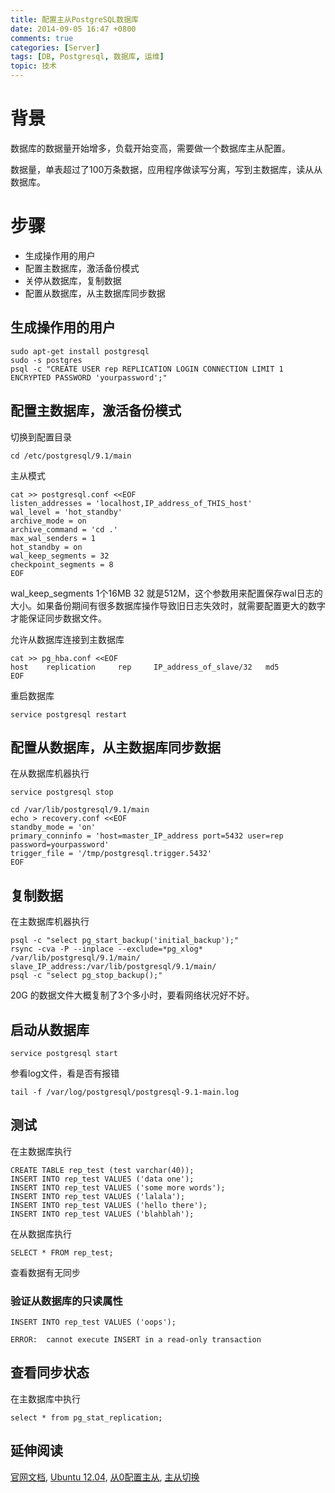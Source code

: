 ```yaml
---
title: 配置主从PostgreSQL数据库
date: 2014-09-05 16:47 +0800
comments: true
categories: [Server]
tags: [DB, Postgresql, 数据库, 运维]
topic: 技术
---
```


# 背景

数据库的数据量开始增多，负载开始变高，需要做一个数据库主从配置。

数据量，单表超过了100万条数据，应用程序做读写分离，写到主数据库，读从从数据库。


# 步骤

* 生成操作用的用户
* 配置主数据库，激活备份模式
* 关停从数据库，复制数据
* 配置从数据库，从主数据库同步数据

<!-- more -->

## 生成操作用的用户

```
sudo apt-get install postgresql
sudo -s postgres
psql -c "CREATE USER rep REPLICATION LOGIN CONNECTION LIMIT 1 ENCRYPTED PASSWORD 'yourpassword';"
```

## 配置主数据库，激活备份模式

切换到配置目录

```
cd /etc/postgresql/9.1/main
```

主从模式

```
cat >> postgresql.conf <<EOF
listen_addresses = 'localhost,IP_address_of_THIS_host'
wal_level = 'hot_standby'
archive_mode = on
archive_command = 'cd .'
max_wal_senders = 1
hot_standby = on
wal_keep_segments = 32
checkpoint_segments = 8
EOF
```

wal_keep_segments 1个16MB 32 就是512M，这个参数用来配置保存wal日志的大小。如果备份期间有很多数据库操作导致旧日志失效时，就需要配置更大的数字才能保证同步数据文件。

允许从数据库连接到主数据库

```
cat >> pg_hba.conf <<EOF
host    replication     rep     IP_address_of_slave/32   md5
EOF
```

重启数据库

```
service postgresql restart
```

## 配置从数据库，从主数据库同步数据

在从数据库机器执行

```
service postgresql stop
```

```
cd /var/lib/postgresql/9.1/main
echo > recovery.conf <<EOF
standby_mode = 'on'
primary_conninfo = 'host=master_IP_address port=5432 user=rep password=yourpassword'
trigger_file = '/tmp/postgresql.trigger.5432'
EOF
```

## 复制数据

在主数据库机器执行

```
psql -c "select pg_start_backup('initial_backup');"
rsync -cva -P --inplace --exclude=*pg_xlog* /var/lib/postgresql/9.1/main/ slave_IP_address:/var/lib/postgresql/9.1/main/
psql -c "select pg_stop_backup();"
```

20G 的数据文件大概复制了3个多小时，要看网络状况好不好。

## 启动从数据库

```
service postgresql start
```

参看log文件，看是否有报错

```
tail -f /var/log/postgresql/postgresql-9.1-main.log
```

## 测试

在主数据库执行

```
CREATE TABLE rep_test (test varchar(40));
INSERT INTO rep_test VALUES ('data one');
INSERT INTO rep_test VALUES ('some more words');
INSERT INTO rep_test VALUES ('lalala');
INSERT INTO rep_test VALUES ('hello there');
INSERT INTO rep_test VALUES ('blahblah');
```

在从数据库执行

```
SELECT * FROM rep_test;
```

查看数据有无同步


### 验证从数据库的只读属性

```
INSERT INTO rep_test VALUES ('oops');
```

```
ERROR:  cannot execute INSERT in a read-only transaction
```

## 查看同步状态

在主数据库中执行

```
select * from pg_stat_replication;
```

## 延伸阅读

[官网文档][2], [Ubuntu 12.04][1], [从0配置主从][3], [主从切换][4]

[1]: https://www.digitalocean.com/community/tutorials/how-to-set-up-master-slave-replication-on-postgresql-on-an-ubuntu-12-04-vps
[2]: http://www.postgresql.org/docs/9.1/interactive/continuous-archiving.html#BACKUP-BASE-BACKUP
[3]: http://www.rassoc.com/gregr/weblog/2013/02/16/zero-to-postgresql-streaming-replication-in-10-mins/
[4]: http://francs3.blog.163.com/blog/static/405767272011724103133766/ '主从切换'
